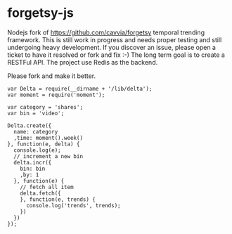 forgetsy-js
===========

Nodejs fork of https://github.com/cavvia/forgetsy temporal trending framework. This is still work in progress and needs proper testing and still undergoing heavy development. If you discover an issue, please open a ticket to have it resolved or fork and fix :-) The long term goal is to create a RESTFul API. The project use Redis as the backend. 

Please fork and make it better.

```
var Delta = require(__dirname + '/lib/delta');
var moment = require('moment');

var category = 'shares';
var bin = 'video';

Delta.create({
  name: category
  ,time: moment().week()
}, function(e, delta) {
  console.log(e);
  // increment a new bin
  delta.incr({
    bin: bin
    ,by: 1
  }, function(e) {
    // fetch all item
    delta.fetch({
    }, function(e, trends) {
      console.log('trends', trends);
    })
  })
});
```
